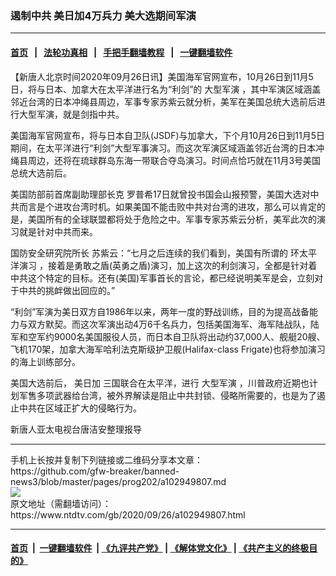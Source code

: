 ### 遏制中共 美日加4万兵力 美大选期间军演
------------------------

#### [首页](https://github.com/gfw-breaker/banned-news3/blob/master/README.md) &nbsp;&nbsp;|&nbsp;&nbsp; [法轮功真相](https://github.com/begood0513/basic/blob/master/README.md)  &nbsp;&nbsp;|&nbsp;&nbsp; [手把手翻墙教程](https://github.com/gfw-breaker/guides/wiki)  &nbsp;&nbsp;|&nbsp;&nbsp; [一键翻墙软件](https://github.com/gfw-breaker/nogfw/blob/master/README.md)  



<div><div class="post_content" itemprop="articleBody">
 <p>
  【新唐人北京时间2020年09月26日讯】美国海军官网宣布，10月26日到11月5日，将与日本、加拿大在太平洋进行名为“利剑”的
  <ok href="https://www.ntdtv.com/gb/大型军演.htm">
   大型军演
  </ok>
  ，其中军演区域涵盖邻近台湾的日本冲绳县周边，军事专家苏紫云就分析，美军在美国总统大选前后进行大型军演，就是剑指中共。
 </p>
 <p>
  美国海军官网宣布，将与日本自卫队(JSDF)与加拿大，下个月10月26日到11月5日期间，在太平洋进行“利剑”大型军事演习。而这次军演区域涵盖邻近台湾的日本冲绳县周边，还将在琉球群岛东海一带联合夺岛演习。时间点恰巧就在11月3号美国总统大选前后。
 </p>
 <p>
  美国防部前首席副助理部长克 罗普希17日就曾投书国会山报预警，美国大选对中共而言是个进攻台湾时机。如果美国不能击败中共对台湾的进攻，那么可以肯定的是，美国所有的全球联盟都将处于危险之中。军事专家苏紫云分析，美军此次的演习就是针对中共而来。
 </p>
 <p>
  国防安全研究院所长 苏紫云：“七月之后连续的我们看到，美国有所谓的
  <ok href="https://www.ntdtv.com/gb/环太平洋演习.htm">
   环太平洋演习
  </ok>
  ，接着是勇敢之盾(英勇之盾)演习，加上这次的利剑演习，全都是针对着中共这个特定的目标。还有(美国)军事首长的言论，都已经说明美军是会，立刻对于中共的挑衅做出回应的。”
 </p>
 <p>
  “利剑”军演为美日双方自1986年以来，两年一度的野战训练，目的为提高战备能力与双方默契。而这次军演出动4万6千名兵力，包括美国海军、海军陆战队，陆军和空军约9000名美国服役人员，而日本自卫队将出动约37,000人、舰艇20艘、飞机170架，加拿大海军哈利法克斯级护卫舰(Halifax-class Frigate)也将参加演习的海上训练部分。
 </p>
 <p>
  美国大选前后，
  <ok href="https://www.ntdtv.com/gb/美日加.htm">
   美日加
  </ok>
  三国联合在太平洋，进行
  <ok href="https://www.ntdtv.com/gb/大型军演.htm">
   大型军演
  </ok>
  ，川普政府近期也计划军售多项武器给台湾，被外界解读是阻止中共封锁、侵略所需要的，也是为了遏止中共在区域正扩大的侵略行为。
 </p>
 <p>
  新唐人亚太电视台唐洁安整理报导
 </p>
 <div class="single_ad">
 </div>
</div>
</div>
<hr/>
手机上长按并复制下列链接或二维码分享本文章：<br/>
https://github.com/gfw-breaker/banned-news3/blob/master/pages/prog202/a102949807.md <br/>
<a href='https://github.com/gfw-breaker/banned-news3/blob/master/pages/prog202/a102949807.md'><img src='https://github.com/gfw-breaker/banned-news3/blob/master/pages/prog202/a102949807.md.png'/></a> <br/>
原文地址（需翻墙访问）：https://www.ntdtv.com/gb/2020/09/26/a102949807.html


------------------------
#### [首页](https://github.com/gfw-breaker/banned-news3/blob/master/README.md) &nbsp;|&nbsp; [一键翻墙软件](https://github.com/gfw-breaker/nogfw/blob/master/README.md) &nbsp;| [《九评共产党》](https://github.com/gfw-breaker/9ping.md/blob/master/README.md#九评之一评共产党是什么) | [《解体党文化》](https://github.com/gfw-breaker/jtdwh.md/blob/master/README.md) | [《共产主义的终极目的》](https://github.com/gfw-breaker/gczydzjmd.md/blob/master/README.md)


<img src='http://gfw-breaker.win/banned-news3/pages/prog202/a102949807.md' width='0px' height='0px'/>
